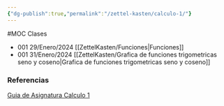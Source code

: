 ```yaml
---
{"dg-publish":true,"permalink":"/zettel-kasten/calculo-1/"}
---
```


#MOC
Clases
- 001 29/Enero/2024 [[ZettelKasten/Funciones\|Funciones]]
- 001 31/Enero/2024 [[ZettelKasten/Grafica de funciones trigometricas seno y coseno\|Grafica de funciones trigometricas seno y coseno]]

### Referencias

[Guia de Asignatura  Calculo 1 ](https://docs.google.com/document/d/1zF320tPeUo_ueHYRxPsD2RlP2SDbdePSx6oP4iwRHSY/edit?usp=sharing)